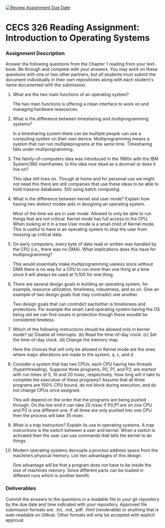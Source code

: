 [![Review Assignment Due Date](https://classroom.github.com/assets/deadline-readme-button-24ddc0f5d75046c5622901739e7c5dd533143b0c8e959d652212380cedb1ea36.svg)](https://classroom.github.com/a/SqkZA8g-)
# CECS 326 Reading Assignment: Introduction to Operating Systems

### Assignment Description
Answer the following questions from the Chapter 1 reading from your text- book. Be through and complete with your answers. You may work on these questions with one or two other partners, but *all* students must submit the document individually in their own repositories along with each student's name documented with the submission.

1. What are the two main functions of an operating system?

    The two main functions is offering a clean interface to work on and managing hardware reasources.

2. What is the difference between timesharing and multiprogramming systems?
    
    In a timesharing system there can be multiple people can use a computing system on their own device. Multiprogramming means a system that can run mutlipleprograms at the same time. Timesharing falls under multiprogramming.
3. The family-of-computers idea was introduced in the 1960s with the IBM System/360 mainframes. Is this idea now dead as a doornail or does it live on?

    This idea still lives on. Though at home and for personal use we might not need this there are still companies that use these ideas to be able to hold massive databases. Still using batch computing. 

4. What is the difference between kernel and user mode? Explain how having two distinct modes aids in designing an operating system.
    
    Most of the time we are in user mode. Allowed to only be able to run things that are not critical. Kernel mode has full access to the CPU. When looking at it in a tree User mode is a small child of Kernel mode. This is useful to have in an operating system to stop the user from messing up critical data.

5. On early computers, every byte of data read or written was handled by the CPU (i.e., there was no DMA). What implications does this have for multiprogramming?
    
    This would essentially make multiprogramming useless since without DMA there is no way for a CPU to run more than one thing at a time since it will always be used at %100 for one thing.

6. There are several design goals in building an operating system, for example, resource utilization, timeliness, robustness, and so on. Give an example of two design goals that may contradict one another.
    
    Two design goals that can contridict eachother is timelisness and protections. For example the smart card operating system having the OS being old we can find issues in protection though these woudld be considered timeless.
7. Which of the following instructions should be allowed only in kernel mode?
    (a) Disable all interrupts.
    (b) Read the time-of-day clock.
    (c) Set the time-of-day clock. 
    (d) Change the memory map.
    
    Here the choices that will only be allowed in Kernel mode are the ones where major alterations are made to the system, a, c, and d.
8. Consider a system that has two CPUs, each CPU having two threads (hyperthreading). Suppose three programs, P0, P1, and P2, are started with run times of 5, 10 and 20 msec, respectively. How long will it take to complete the execution of these programs? Assume that all three programs are 100% CPU bound, do not block during execution, and do not change CPUs once assigned.

    This will depend on the order that the programs are being pushed through. On the low end it can take 20 msec if P0,P1 are on one CPU and P2 is ona different one. If all three are only pushed into one CPU then the process will take 35 msec. 
9. What is a trap instruction? Explain its use in operating systems.
    A trap instructions is the switch between a user and kernel. When a switch is activated then the user can use commands that tells the kernel to do things.
10. Modern operating systems decouple a process address space from the machine’s physical memory. List two advantages of this design.

    One advantage will be that a program does not have to be inside the size of machines memory. Since different parts can be loaded in different runs which is another benifit.
### Deliverables
Commit the answers to the questions in a readable file to your git repository by the due date and time indicated with your repository. Approved file submission formats are: .txt, .md, .pdf. .html (renderable) or anything that is web-readable on Github. Other formats will only be accepted with explicit approval.
